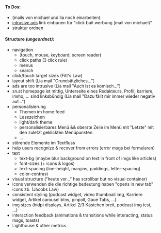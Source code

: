 #### To Dos:

- (mails von michael und lia noch einarbeiten)
- [intrusive ads](https://www.anstrex.com/blog/intrusive-online-advertising-where-do-we-draw-the-ethical-line) link einbauen für "click bait werbung (mail von michael)"
- struktur ordnen

#### Structure _(ungeordnet)_:

- navigation
  - (touch, mouse, keyboard, screen reader)
  - click paths (3 click rule)
  - menus
  - search
- click/touch target sizes (Fitt's Law)
- layout shift (Lia mail "Grundsätzliches...")
- ads are too intrusive (Lia mail "Auch ist es komisch...")
- sn.at homepage ist mittig, Unterseite eines Redakteurs, Profil, karriere, immo, ... sind linksbündig (Lia mail "Dazu fällt mir immer wieder negativ auf...")
- personalisierung
  - Themen im home feed
  - Lesezeichen
  - light/dark theme
  - personalisierbares Menü && oberste Zeile im Menü mit "Letzte" mit den zuletzt geklickten Menüpunkten.
  - ...
- störende Elemente im Textfluss
- help users recognize & recover from errors (error msgs bei formularen)
- text
  - text-bg (maybe blur background on text in front of imgs like articles)
  - font-sizes (+ icons & logos)
  - text-spacing (line-height, margins, paddings, letter-spacing)
  - color-contrast
- visual structure ("heute vor..." has scrollbar but no visual container)
- icons verwenden die die richtige bedeutung haben "opens in new tab" icons zb. (Jacobs Law)
- consistent styling (podcast widget, video thumbnail img, Karriere widget, Artikel carousel btns, pinpoll, Gaue Tabs, ...)
- img sizes (hidpi displays, Artikel 2/3 Kästchen breit, podcast img test, ...)
- interaction feedback (animations & transitions while interacting, status msgs, toasts)
- Lighthouse & other metrics
